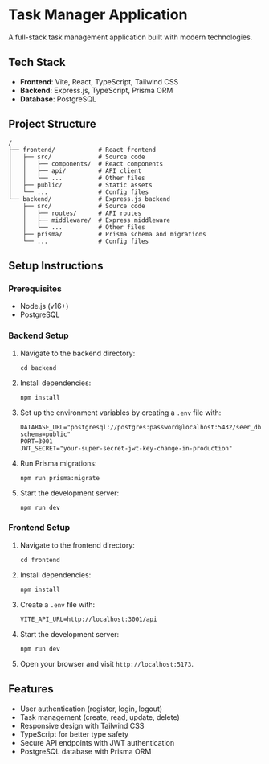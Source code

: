 # Task Manager Application

A full-stack task management application built with modern technologies.

## Tech Stack

- **Frontend**: Vite, React, TypeScript, Tailwind CSS
- **Backend**: Express.js, TypeScript, Prisma ORM
- **Database**: PostgreSQL

## Project Structure

```
/
├── frontend/            # React frontend
│   ├── src/             # Source code
│   │   ├── components/  # React components
│   │   ├── api/         # API client
│   │   └── ...          # Other files
│   ├── public/          # Static assets
│   └── ...              # Config files
└── backend/             # Express.js backend
    ├── src/             # Source code
    │   ├── routes/      # API routes
    │   ├── middleware/  # Express middleware
    │   └── ...          # Other files
    ├── prisma/          # Prisma schema and migrations
    └── ...              # Config files
```

## Setup Instructions

### Prerequisites

- Node.js (v16+)
- PostgreSQL

### Backend Setup

1. Navigate to the backend directory:
   ```
   cd backend
   ```

2. Install dependencies:
   ```
   npm install
   ```

3. Set up the environment variables by creating a `.env` file with:
   ```
   DATABASE_URL="postgresql://postgres:password@localhost:5432/seer_db?schema=public"
   PORT=3001
   JWT_SECRET="your-super-secret-jwt-key-change-in-production"
   ```

4. Run Prisma migrations:
   ```
   npm run prisma:migrate
   ```

5. Start the development server:
   ```
   npm run dev
   ```

### Frontend Setup

1. Navigate to the frontend directory:
   ```
   cd frontend
   ```

2. Install dependencies:
   ```
   npm install
   ```

3. Create a `.env` file with:
   ```
   VITE_API_URL=http://localhost:3001/api
   ```

4. Start the development server:
   ```
   npm run dev
   ```

5. Open your browser and visit `http://localhost:5173`.

## Features

- User authentication (register, login, logout)
- Task management (create, read, update, delete)
- Responsive design with Tailwind CSS
- TypeScript for better type safety
- Secure API endpoints with JWT authentication
- PostgreSQL database with Prisma ORM 
